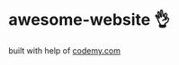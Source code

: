 # awesome-website :ok_hand:                                                                                                                                                                                                    
built with help of <a href="http://johnelder.com/">codemy.com</a>
